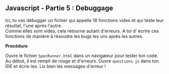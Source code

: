 ## Javascript - Partie 5 : Debuggage
Ici, tu vas débugger un fichier qui appelle 18 fonctions vides et qui teste leur résultat, l'une après l'autre.  
Comme elles sont vides, cela retourne autant d'erreurs. 
A toi d' écrire ces fonctions de manière à résoudre les bugs les uns après les autres.

**Procédure**  

Ouvre le fichier `SpecRunner.html` dans un navigateur pour tester ton code. Au début, il est rempli de rouge et d'erreurs.
Ouvre `questions.js` dans ton IDE et écris-les. Lis bien les messages d'erreur !  



